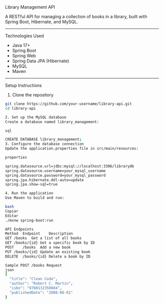 Library Management API

A RESTful API for managing a collection of books in a library, built with Spring Boot, Hibernate, and MySQL.

---

Technologies Used

- Java 17+
- Spring Boot
- Spring Web
- Spring Data JPA (Hibernate)
- MySQL
- Maven
---
  Setup Instructions

1. Clone the repository

```bash
git clone https://github.com/your-username/library-api.git
cd library-api

2. Set up the MySQL database
Create a database named library_management:

sql

CREATE DATABASE library_management;
3. Configure the database connection
Update the application.properties file in src/main/resources:

properties

spring.datasource.url=jdbc:mysql://localhost:3306/librarydb
spring.datasource.username=your_mysql_username
spring.datasource.password=your_mysql_password
spring.jpa.hibernate.ddl-auto=update
spring.jpa.show-sql=true

4. Run the application
Use Maven to build and run:

bash
Copiar
Editar
./mvnw spring-boot:run

API Endpoints
Method	Endpoint	Description
GET	/books	Get a list of all books
GET	/books/{id}	Get a specific book by ID
POST	/books	Add a new book
PUT	/books/{id}	Update an existing book
DELETE	/books/{id}	Delete a book by ID

Sample POST /books Request
json
{
  "title": "Clean Code",
  "author": "Robert C. Martin",
  "isbn": "9780132350884",
  "publishedDate": "2008-08-01"
}
